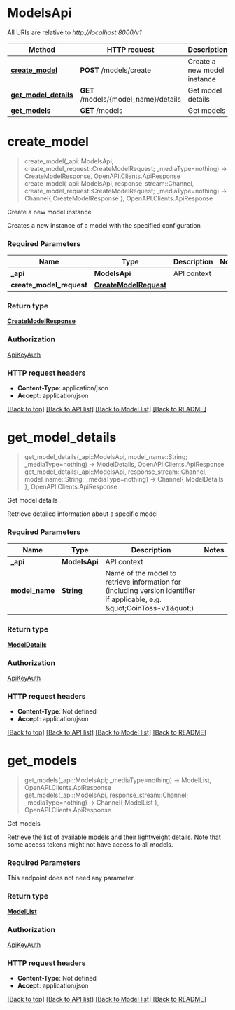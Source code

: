 # ModelsApi

All URIs are relative to *http://localhost:8000/v1*

Method | HTTP request | Description
------------- | ------------- | -------------
[**create_model**](ModelsApi.md#create_model) | **POST** /models/create | Create a new model instance
[**get_model_details**](ModelsApi.md#get_model_details) | **GET** /models/{model_name}/details | Get model details
[**get_models**](ModelsApi.md#get_models) | **GET** /models | Get models


# **create_model**
> create_model(_api::ModelsApi, create_model_request::CreateModelRequest; _mediaType=nothing) -> CreateModelResponse, OpenAPI.Clients.ApiResponse <br/>
> create_model(_api::ModelsApi, response_stream::Channel, create_model_request::CreateModelRequest; _mediaType=nothing) -> Channel{ CreateModelResponse }, OpenAPI.Clients.ApiResponse

Create a new model instance

Creates a new instance of a model with the specified configuration

### Required Parameters

Name | Type | Description  | Notes
------------- | ------------- | ------------- | -------------
 **_api** | **ModelsApi** | API context | 
**create_model_request** | [**CreateModelRequest**](CreateModelRequest.md) |  |

### Return type

[**CreateModelResponse**](CreateModelResponse.md)

### Authorization

[ApiKeyAuth](../README.md#ApiKeyAuth)

### HTTP request headers

 - **Content-Type**: application/json
 - **Accept**: application/json

[[Back to top]](#) [[Back to API list]](../README.md#api-endpoints) [[Back to Model list]](../README.md#models) [[Back to README]](../README.md)

# **get_model_details**
> get_model_details(_api::ModelsApi, model_name::String; _mediaType=nothing) -> ModelDetails, OpenAPI.Clients.ApiResponse <br/>
> get_model_details(_api::ModelsApi, response_stream::Channel, model_name::String; _mediaType=nothing) -> Channel{ ModelDetails }, OpenAPI.Clients.ApiResponse

Get model details

Retrieve detailed information about a specific model

### Required Parameters

Name | Type | Description  | Notes
------------- | ------------- | ------------- | -------------
 **_api** | **ModelsApi** | API context | 
**model_name** | **String** | Name of the model to retrieve information for (including version identifier if applicable, e.g. \&quot;CoinToss-v1\&quot;) |

### Return type

[**ModelDetails**](ModelDetails.md)

### Authorization

[ApiKeyAuth](../README.md#ApiKeyAuth)

### HTTP request headers

 - **Content-Type**: Not defined
 - **Accept**: application/json

[[Back to top]](#) [[Back to API list]](../README.md#api-endpoints) [[Back to Model list]](../README.md#models) [[Back to README]](../README.md)

# **get_models**
> get_models(_api::ModelsApi; _mediaType=nothing) -> ModelList, OpenAPI.Clients.ApiResponse <br/>
> get_models(_api::ModelsApi, response_stream::Channel; _mediaType=nothing) -> Channel{ ModelList }, OpenAPI.Clients.ApiResponse

Get models

Retrieve the list of available models and their lightweight details. Note that some access tokens might not have access to all models.

### Required Parameters
This endpoint does not need any parameter.

### Return type

[**ModelList**](ModelList.md)

### Authorization

[ApiKeyAuth](../README.md#ApiKeyAuth)

### HTTP request headers

 - **Content-Type**: Not defined
 - **Accept**: application/json

[[Back to top]](#) [[Back to API list]](../README.md#api-endpoints) [[Back to Model list]](../README.md#models) [[Back to README]](../README.md)

